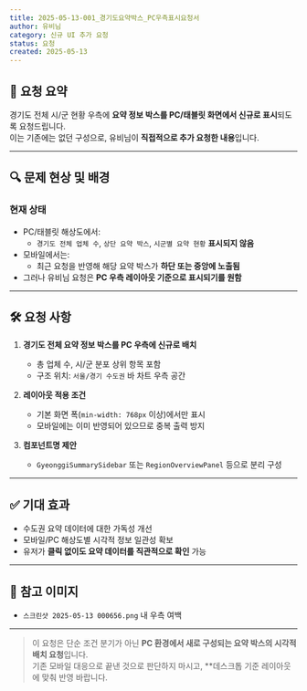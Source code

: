 ```yaml
---
title: 2025-05-13-001_경기도요약박스_PC우측표시요청서
author: 유비님
category: 신규 UI 추가 요청
status: 요청
created: 2025-05-13
---
```


## 📌 요청 요약

경기도 전체 시/군 현황 우측에 **요약 정보 박스를 PC/태블릿 화면에서 신규로 표시**되도록 요청드립니다.  
이는 기존에는 없던 구성으로, 유비님이 **직접적으로 추가 요청한 내용**입니다.

---

## 🔍 문제 현상 및 배경

### 현재 상태

- PC/태블릿 해상도에서:
  - `경기도 전체 업체 수`, `상단 요약 박스`, `시군별 요약 현황` **표시되지 않음**
- 모바일에서는:
  - 최근 요청을 반영해 해당 요약 박스가 **하단 또는 중앙에 노출됨**
- 그러나 유비님 요청은 **PC 우측 레이아웃 기준으로 표시되기를 원함**

---

## 🛠 요청 사항

1. **경기도 전체 요약 정보 박스를 PC 우측에 신규로 배치**
   - 총 업체 수, 시/군 분포 상위 항목 포함
   - 구조 위치: `서울/경기 수도권` 바 차트 우측 공간

2. **레이아웃 적용 조건**
   - 기본 화면 폭(`min-width: 768px` 이상)에서만 표시
   - 모바일에는 이미 반영되어 있으므로 중복 출력 방지

3. **컴포넌트명 제안**
   - `GyeonggiSummarySidebar` 또는 `RegionOverviewPanel` 등으로 분리 구성

---

## ✅ 기대 효과

- 수도권 요약 데이터에 대한 가독성 개선
- 모바일/PC 해상도별 시각적 정보 일관성 확보
- 유저가 **클릭 없이도 요약 데이터를 직관적으로 확인** 가능

---

## 📎 참고 이미지

- `스크린샷 2025-05-13 000656.png` 내 우측 여백

---

> 이 요청은 단순 조건 분기가 아닌 **PC 환경에서 새로 구성되는 요약 박스의 시각적 배치 요청**입니다.  
> 기존 모바일 대응으로 끝낸 것으로 판단하지 마시고, **데스크톱 기준 레이아웃에 맞춰 반영 바랍니다.
